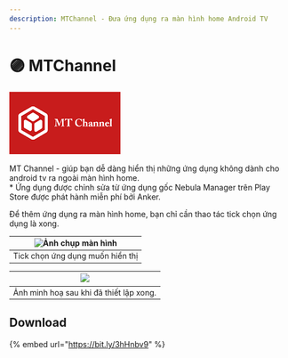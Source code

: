 ```yaml
---
description: MTChannel - Đưa ứng dụng ra màn hình home Android TV
---
```


# 🟣 MTChannel

![](<../.gitbook/assets/image (9).png>)

MT Channel - giúp bạn dễ dàng hiển thị những ứng dụng không dành cho android tv ra ngoài màn hình home.\
\* Ứng dụng được chỉnh sửa từ ứng dụng gốc Nebula Manager trên Play Store được phát hành miễn phí bởi Anker.

Để thêm ứng dụng ra màn hình home, bạn chỉ cần thao tác tick chọn ứng dụng là xong.

| ![Ảnh chụp màn hình](https://lh3.googleusercontent.com/8DUotB1DAbrh4AG75-8wbUp-lftQiBfASZrDh1ppjbFGCiyBG0cWVHxFgg90MKYy\_g=w720-h310-rw) |
| ---------------------------------------------------------------------------------------------------------------------------------------- |
| Tick chọn ứng dụng muốn hiển thị                                                                                                         |

| [![](https://1.bp.blogspot.com/-gaj4BjixoLA/Xx9yfP6PUlI/AAAAAAAAAYg/V91R-j1Kgp42toVdUxqUFaR\_RxliQzvKACLcBGAsYHQ/s320/116277024\_906967419782036\_362612748698222774\_n.png)](mtchannel.md#download) |
| ---------------------------------------------------------------------------------------------------------------------------------------------------------------------------------------------------- |
| Ảnh minh hoạ sau khi đã thiết lập xong.                                                                                                                                                              |

## Download

{% embed url="https://bit.ly/3hHnbv9" %}
